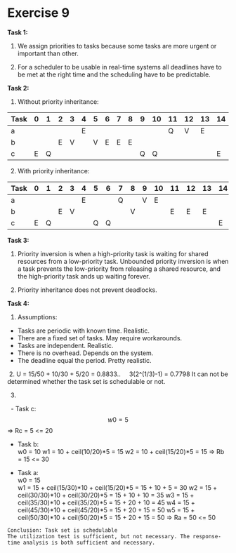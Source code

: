# Exercise 9


**Task 1:**
  1. We assign priorities to tasks because some tasks are more urgent or important than other.
  
  2. For a scheduler to be usable in real-time systems all deadlines have to be met at the right time and the scheduling have to be predictable.
  
**Task 2:**
  1. Without priority inheritance:
  
|Task|0|1|2|3|4|5|6|7|8|9|10|11|12|13|14|
|----|-|-|-|-|-|-|-|-|-|-|--|--|--|--|--|
| a  | | | | |E| | | | | |  |Q |V |E |  |
| b  | | |E|V| |V|E|E|E| |  |  |  |  |  |
| c  |E|Q| | | | | | | |Q|Q |  |  |  |E |

  2. With priority inheritance:
  
|Task|0|1|2|3|4|5|6|7|8|9|10|11|12|13|14|
|----|-|-|-|-|-|-|-|-|-|-|--|--|--|--|--|
| a  | | | | |E| | |Q| |V|E |  |  |  |  |
| b  | | |E|V| | | | |V| |  |E |E |E |  |
| c  |E|Q| | | |Q|Q| | | |  |  |  |  |E |

**Task 3:**
  1. Priority inversion is when a high-priority task is waiting for shared resources from a low-priority task. Unbounded priority inversion is when a task prevents the low-priority from releasing a shared resource, and the high-priority task ands up waiting forever.
  
  2. Priority inheritance does not prevent deadlocks.
  
**Task 4:**
  1. Assumptions:
   - Tasks are periodic with known time. Realistic.
   - There are a fixed set of tasks. May require workarounds.
   - Tasks are independent. Realistic.
   - There is no overhead. Depends on the system.
   - The deadline equal the period. Pretty realistic.
    
  2. U = 15/50 + 10/30 + 5/20 = 0.8833..
     3(2^(1/3)-1) = 0.7798
     It can not be determined whether the task set is schedulable or not.
     
  3. 
   - Task c: 
     $$w0 = 5$$
     => Rc = 5 <= 20
     
   - Task b:  
     w0 = 10
     w1 = 10 + ceil(10/20)*5 = 15
     w2 = 10 + ceil(15/20)*5 = 15
     => Rb = 15 <= 30
     
   - Task a:  
     w0 = 15  
     w1 = 15 + ceil(15/30)*10 + ceil(15/20)*5 = 15 + 10 + 5 = 30
     w2 = 15 + ceil(30/30)*10 + ceil(30/20)*5 = 15 + 10 + 10 = 35
     w3 = 15 + ceil(35/30)*10 + ceil(35/20)*5 = 15 + 20 + 10 = 45
     w4 = 15 + ceil(45/30)*10 + ceil(45/20)*5 = 15 + 20 + 15 = 50
     w5 = 15 + ceil(50/30)*10 + ceil(50/20)*5 = 15 + 20 + 15 = 50
     => Ra = 50 <= 50
     
    Conclusion: Task set is schedulable  
    The utilization test is sufficient, but not necessary. The response-time analysis is both sufficient and necessary.
